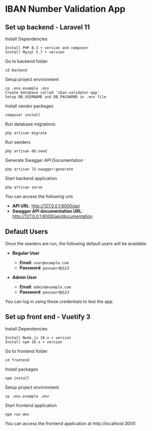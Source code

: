 # IBAN Number Validation App
## Set up backend - Laravel 11

Install Dependencies
```
Install PHP 8.3 + version and composer
Install Mysql 5.7 + version
```
Go to backend folder
```
cd backend
```
Setup project environment
```
cp .env.example .env
Create Database called 'iban-validator-app'
Setup DB_USERNAME and DB_PASSWORD in .env file
```   
Install vendor packages
```
composer install
```
Run database migrations
```
php artisan migrate
```
Run seeders
```
php artisan db:seed
```
Generate Swagger API Documentation 
```
php artisan l5-swagger:generate
```
Start backend application
```
php artisan serve
```
You can access the following urls
- **API URL**:  http://127.0.0.1:8000/api
- **Swagger API documentation URL**: http://127.0.0.1:8000/api/documentation


## Default Users
Once the seeders are run, the following default users will be available:

- **Regular User**  
  - **Email**: `user@example.com`  
  - **Password**: `password@123`

- **Admin User**  
  - **Email**: `admin@example.com`  
  - **Password**: `password@123`

You can log in using these credentials to test the app.


## Set up front end - Vuetify 3
Install Dependencies
```
Install Node.js 18.x + version
Install npm 10.x + version
```
Go to frontend folder
```
cd frontend
```
Install packages
```
npm install
```
Setup project environment
```
cp .env.example .env
```
Start frontend application
```
npm run dev
```
You can access the frontend application at http://localhost:3000


